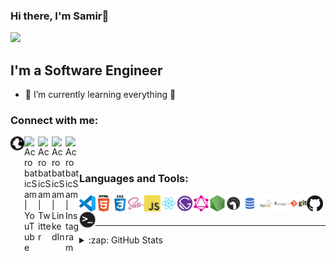 ### Hi there, I'm Samir👋
![](https://komarev.com/ghpvc/?username=AcrobaticSam&style=plastic&color=6e5494&label=Viewers)

## I'm a Software Engineer 

- 🌱 I’m currently learning everything 🤣

### Connect with me:

[<img align="left" alt="samirsam.com" width="22px" src="https://raw.githubusercontent.com/iconic/open-iconic/master/svg/globe.svg" />][website]
[<img align="left" alt="AcrobaticSam | YouTube" width="22px" src="https://cdn.jsdelivr.net/npm/simple-icons@v3/icons/youtube.svg" />][youtube]
[<img align="left" alt="AcrobaticSam | Twitter" width="22px" src="https://cdn.jsdelivr.net/npm/simple-icons@v3/icons/twitter.svg" />][twitter]
[<img align="left" alt="AcrobaticSam | LinkedIn" width="22px" src="https://cdn.jsdelivr.net/npm/simple-icons@v3/icons/linkedin.svg" />][linkedin]
[<img align="left" alt="AcrobaticSam | Instagram" width="22px" src="https://cdn.jsdelivr.net/npm/simple-icons@v3/icons/instagram.svg" />][instagram]

<br />
<br>

### Languages and Tools:

<img align="left" alt="Visual Studio Code" width="26px" src="https://raw.githubusercontent.com/github/explore/80688e429a7d4ef2fca1e82350fe8e3517d3494d/topics/visual-studio-code/visual-studio-code.png" />
<img align="left" alt="HTML5" width="26px" src="https://raw.githubusercontent.com/github/explore/80688e429a7d4ef2fca1e82350fe8e3517d3494d/topics/html/html.png" />
<img align="left" alt="CSS3" width="26px" src="https://raw.githubusercontent.com/github/explore/80688e429a7d4ef2fca1e82350fe8e3517d3494d/topics/css/css.png" />
<img align="left" alt="Sass" width="26px" src="https://raw.githubusercontent.com/github/explore/80688e429a7d4ef2fca1e82350fe8e3517d3494d/topics/sass/sass.png" />
<img align="left" alt="JavaScript" width="26px" src="https://raw.githubusercontent.com/github/explore/80688e429a7d4ef2fca1e82350fe8e3517d3494d/topics/javascript/javascript.png" />
<img align="left" alt="React" width="26px" src="https://raw.githubusercontent.com/github/explore/80688e429a7d4ef2fca1e82350fe8e3517d3494d/topics/react/react.png" />
<img align="left" alt="Gatsby" width="26px" src="https://raw.githubusercontent.com/github/explore/e94815998e4e0713912fed477a1f346ec04c3da2/topics/gatsby/gatsby.png" />
<img align="left" alt="GraphQL" width="26px" src="https://raw.githubusercontent.com/github/explore/80688e429a7d4ef2fca1e82350fe8e3517d3494d/topics/graphql/graphql.png" />
<img align="left" alt="Node.js" width="26px" src="https://raw.githubusercontent.com/github/explore/80688e429a7d4ef2fca1e82350fe8e3517d3494d/topics/nodejs/nodejs.png" />
<img align="left" alt="Deno" width="26px" src="https://raw.githubusercontent.com/github/explore/361e2821e2dea67711cde99c9c40ed357061cf27/topics/deno/deno.png" />
<img align="left" alt="SQL" width="26px" src="https://raw.githubusercontent.com/github/explore/80688e429a7d4ef2fca1e82350fe8e3517d3494d/topics/sql/sql.png" />
<img align="left" alt="MySQL" width="26px" src="https://raw.githubusercontent.com/github/explore/80688e429a7d4ef2fca1e82350fe8e3517d3494d/topics/mysql/mysql.png" />
<img align="left" alt="MongoDB" width="26px" src="https://raw.githubusercontent.com/github/explore/80688e429a7d4ef2fca1e82350fe8e3517d3494d/topics/mongodb/mongodb.png" />
<img align="left" alt="Git" width="26px" src="https://raw.githubusercontent.com/github/explore/80688e429a7d4ef2fca1e82350fe8e3517d3494d/topics/git/git.png" />
<img align="left" alt="GitHub" width="26px" src="https://raw.githubusercontent.com/github/explore/78df643247d429f6cc873026c0622819ad797942/topics/github/github.png" />
<img align="left" alt="Terminal" width="26px" src="https://raw.githubusercontent.com/github/explore/80688e429a7d4ef2fca1e82350fe8e3517d3494d/topics/terminal/terminal.png" />

<br />
<br />

---




<details>
  <summary>:zap: GitHub Stats</summary>

 ![Ezio's GitHub stats](https://github-readme-stats.vercel.app/api?username=Eziosam&theme=dracula&show_icons=true)


</details>

[website]: https://dextersamir.github.io
[twitter]: https://twitter.com/samirsam
[youtube]: https://youtube.com/channel/UCs23AbDDcsUEh1FdHM6mbsw
[instagram]: https://instagram.com/samirsam
[linkedin]: https://linkedin.com/in/samirshuvo


